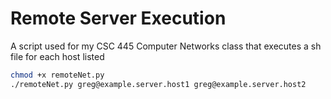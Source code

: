 # Remote Server Execution
A script used for my CSC 445 Computer Networks class that executes a sh file for each host listed

```sh
chmod +x remoteNet.py
./remoteNet.py greg@example.server.host1 greg@example.server.host2
```
